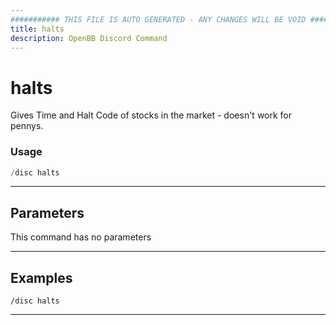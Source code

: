 ```yaml
---
########### THIS FILE IS AUTO GENERATED - ANY CHANGES WILL BE VOID ###########
title: halts
description: OpenBB Discord Command
---
```


# halts

Gives Time and Halt Code of stocks in the market - doesn't work for pennys.

### Usage

```python wordwrap
/disc halts
```

---

## Parameters

This command has no parameters



---

## Examples

```
/disc halts
```
---
